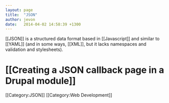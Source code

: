 ```yaml
---
layout: page
title:  "JSON"
author: jevon
date:   2014-04-02 14:58:39 +1300
---
```


[[JSON]] is a structured data format based in [[Javascript]] and similar to [[YAML]] (and in some ways, [[XML]], but it lacks namespaces and validation and stylesheets).

# [[Creating a JSON callback page in a Drupal module]]

[[Category:JSON]]
[[Category:Web Development]]
